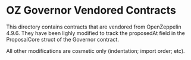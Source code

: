 # OZ Governor Vendored Contracts

This directory contains contracts that are vendored from OpenZeppelin 4.9.6. They have been lighly modified to track the proposedAt field in the ProposalCore struct of the Governor contract.

All other modifications are cosmetic only (indentation; import order; etc).
